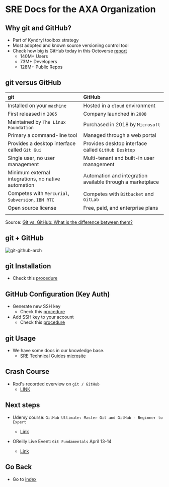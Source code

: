 # SRE Docs for the AXA Organization

## Why git and GitHub?

* Part of Kyndryl toolbox strategy
* Most adopted and known source versioning control tool
* Check how big is GitHub today in this Octoverse <a href="https://octoverse.github.com/" target="_blank">report</a>
  * 140M+ Users
  * 73M+ Developers
  * 128M+ Public Repos

## git versus GitHub

| **git** | **GitHub** |
|:-----------------------|:-----------------------|
| Installed on your `machine` | Hosted in a `cloud` environment |
| First released in `2005` | Company launched in `2008` |
| Maintained by `The Linux Foundation` | Purchased in 2018 by `Microsoft` |
| Primary a command-line tool | Managed through a web portal |
| Provides a desktop interface called `Git Gui` | Provides desktop interface called `GitHub Desktop` |
| Single user, no user management | Multi-tenant and built-in user management |
| Minimum external integrations, no native automation | Automation and integration available through a marketplace |
| Competes with `Mercurial`, `Subversion`, `IBM RTC` | Competes with `Bitbucket` and `GitLab` |
| Open source license | Free, paid, and enterprise plans |
|  |  |

Source: [Git vs. GitHub: What is the difference between them?](https://www.theserverside.com/video/Git-vs-GitHub-What-is-the-difference-between-them)

## git + GitHub

![git-github-arch](../images/AXA-sre-enablement-git.png)

## git Installation

* Check this [procedure](https://www.atlassian.com/git/tutorials/install-git)

## GitHub Configuration (Key Auth)

* Generate new SSH key
  * Check this [procedure](https://docs.github.com/en/authentication/connecting-to-github-with-ssh/generating-a-new-ssh-key-and-adding-it-to-the-ssh-agent)
* Add SSH key to your account
  * Check this [procedure](https://docs.github.com/en/authentication/connecting-to-github-with-ssh/adding-a-new-ssh-key-to-your-github-account)

## git Usage

* We have some docs in our knowledge base.
  * SRE Technical Guides [microsite](https://pages.github.kyndryl.net/kyndryl-SRE/doc-tech-blog/git/local-git/)

## Crash Course

* Rod's recorded overview on `git / GitHub`
  * [LINK](TBD)

## Next steps

* Udemy course: `GitHub Ultimate: Master Git and GitHub - Beginner to Expert`
  * [Link](https://kyndryl.udemy.com/course/github-ultimate/)

* OReilly Live Event: `Git Fundamentals` April 13-14
  * [Link](https://www.oreilly.com/live-events/git-fundamentals/0636920092223/0636920071673/)

## Go Back

* Go to [index](../index.md)
